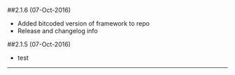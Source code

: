 ##2.1.6 (07-Oct-2016)
* Added bitcoded version of framework to repo
* Release and changelog info


##2.1.5 (07-Oct-2016)
* test


---
